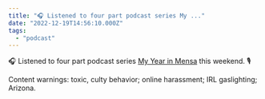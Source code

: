 ```yaml
---
title: "🎧 Listened to four part podcast series My ..."
date: "2022-12-19T14:56:10.000Z"
tags: 
  - "podcast"
---
```


🎧 Listened to four part podcast series [My Year in Mensa](https://www.iheart.com/podcast/867-my-year-in-mensa-55379945/) this weekend. 🎙️

Content warnings: toxic, culty behavior; online harassment; IRL gaslighting; Arizona.
